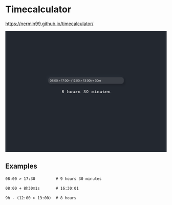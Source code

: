 # Timecalculator

https://nermin99.github.io/timecalculator/

![timecalculator](img/timecalculator.png)

## Examples

```shell
08:00 > 17:30         # 9 hours 30 minutes
```

```shell
08:00 + 8h30m1s       # 16:30:01
```

```shell
9h - (12:00 > 13:00)  # 8 hours
```
